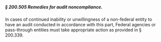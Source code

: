 ##### § 200.505 Remedies for audit noncompliance. #####

In cases of continued inability or unwillingness of a non-federal entity to have an audit conducted in accordance with this part, Federal agencies or pass-through entities must take appropriate action as provided in § 200.339.